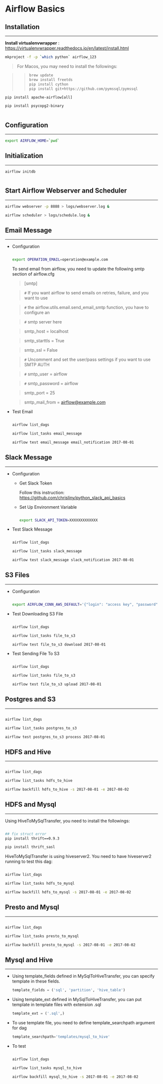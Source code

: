 # Airflow Basics

## Installation

---

__Install virtualenvwrapper__ : https://virtualenvwrapper.readthedocs.io/en/latest/install.html

```bash
mkproject -f -p `which python` airflow_123 
```

> For Macos, you may need to install the followings:

>> ```bash
>> brew update
>> brew install freetds
>> pip install cython
>> pip install git+https://github.com/pymssql/pymssql
>> ```

```
pip install apache-airflow[all]

pip install psycopg2-binary


```

## Configuration

---

```bash
export AIRFLOW_HOME=`pwd`


```

## Initialization

---

```
airflow initdb


```

## Start Airflow Webserver and Scheduler

---

```bash
airflow webserver -p 8888 > logs/webserver.log &

airflow scheduler > logs/schedule.log &


```

## Email Message

---

* Configuration


    ```bash

    export OPERATION_EMAIL=operation@example.com

    ```

    To send email from airflow, you need to update the following smtp section of airflow.cfg

    > [smtp]

    > `` # `` If you want airflow to send emails on retries, failure, and you want to use

    > `` # `` the airflow.utils.email.send_email_smtp function, you have to configure an

    > `` # `` smtp server here

    > smtp_host = localhost

    > smtp_starttls = True

    > smtp_ssl = False

    > `` # `` Uncomment and set the user/pass settings if you want to use SMTP AUTH

    > `` # `` smtp_user = airflow

    > `` # `` smtp_password = airflow

    > smtp_port = 25

    > smtp_mail_from = airflow@example.com

* Test Email

    ```bash

    airflow list_dags

    airflow list_tasks email_message

    airflow test email_message email_notification 2017-08-01


    ```

## Slack Message

---

* Configuration

    * Get Slack Token
    
        Follow this instruction: https://github.com/chrisliny/python_slack_api_basics


    * Set Up Environment Variable

        ```bash

        export SLACK_API_TOKEN=XXXXXXXXXXXXX

        ```

* Test Slack Message

    ```bash

    airflow list_dags

    airflow list_tasks slack_message

    airflow test slack_message slack_notification 2017-08-01


    ```

## S3 Files

---

* Configuration


    ```bash

    export AIRFLOW_CONN_AWS_DEFAULT='{"login": "access key", "password": "secret key", "region_name": "us-west-2"}'


* Test Downloading S3 File

    ```bash

    airflow list_dags

    airflow list_tasks file_to_s3

    airflow test file_to_s3 download 2017-08-01


    ```

* Test Sending File To S3

    ```bash

    airflow list_dags

    airflow list_tasks file_to_s3

    airflow test file_to_s3 upload 2017-08-01


    ```

## Postgres and S3

---

```bash

airflow list_dags

airflow list_tasks postgres_to_s3

airflow test postgres_to_s3 process 2017-08-01


```

## HDFS and Hive

---

```bash

airflow list_dags

airflow list_tasks hdfs_to_hive

airflow backfill hdfs_to_hive -s 2017-08-01 -e 2017-08-02


```

## HDFS and Mysql

---

Using HiveToMySqlTransfer, you need to install the followings:

```bash

## fix struct error
pip install thrift==0.9.3

pip install thrift_sasl

```

HiveToMySqlTransfer is using hiveserver2. You need to have hiveserver2 running to test this dag:

```bash

airflow list_dags

airflow list_tasks hdfs_to_mysql

airflow backfill hdfs_to_mysql -s 2017-08-01 -e 2017-08-02


```

## Presto and Mysql

---

```bash

airflow list_dags

airflow list_tasks presto_to_mysql

airflow backfill presto_to_mysql -s 2017-08-01 -e 2017-08-02


```


## Mysql and Hive

---

* Using template_fields defined in MySqlToHiveTransfer, you can specify template in these fields.

    ```python
    template_fields = ('sql', 'partition', 'hive_table')

    ```

* Using template_ext defined in MySqlToHiveTransfer, you can put template in template files with extension .sql

    ```python
    template_ext = ('.sql',)

    ```

* To use template file, you need to define template_searchpath argument for dag

    ```python
    template_searchpath='templates/mysql_to_hive'

    ```

* To test

    ```bash

    airflow list_dags

    airflow list_tasks mysql_to_hive

    airflow backfill mysql_to_hive -s 2017-08-01 -e 2017-08-02


    ```